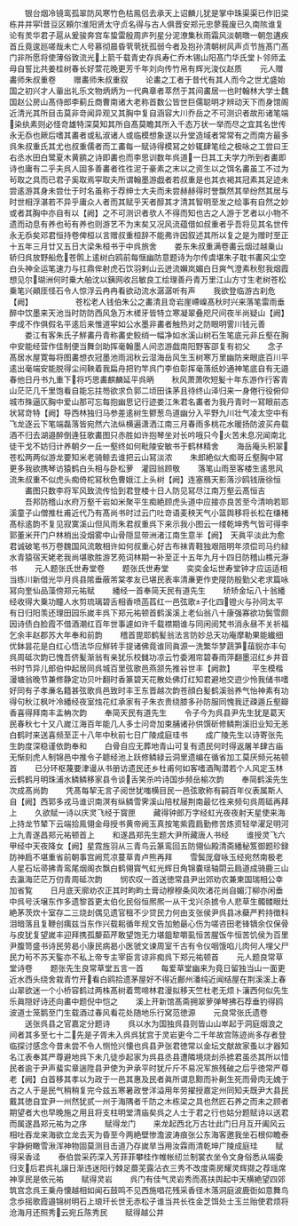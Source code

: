 <!-- { "loadSidebar": true } -->
　　银台烟冷镜鸾孤翠防风寒竹色枯鳯侣去承天上诏麟儿犹是掌中珠渠渠已作旧梁栋井井寜昔豆区頼尔淮阳贤太守贞名得与古人俱晋安郑元忠蓼莪废已久南陔谁复论有羙华君子扈从爰骏奔宫车蛰雷殷周庐列星分泥潦集秋雨霜风淡朝暾一朝忽遘疾首丘竟逡廵嗟哉未亡人号慕彻晨昏茕茕抚孤弱今者及抱孙清朝树风声贞节旌髙门髙门非所愿将使薄俗敦流光上箭千载青史存呉寿仁乔木锡山阳髙门华氏堂卜邻师孟母自誓比共姜桂树春长好萱花晚更芳千年刘向传竹帛有辉光浚仪赵质
　　元人赠畵师朱叔重卷
　　赠畵师朱叔重叙
　　论畵之工者于昔代有其人而今之世尤盛始国之初兴才人軰出礼乐文物炳炳为一代典章者萃然于其间畵居一也时翰林大学士魏国赵公房山髙侍郎李蓟丘商曹南诸大老称首数公皆世巨儒聪明才辨动天下而身馆阁近清光其所目击莫非竒闻异观又其胸中复自涵容大川乔岳之不可测识者故形诸笔端染纨素则必怪竒雄特深莫知其所自髙莫瞻其所入千态万状一举而尽之宜其名世传永无忝也厥后嗜其畵者或私淑诸人或临模想象遂以升堂造域者常常有之而南方最多呉朱叔重氏其尤也叔重儒者而工畵每一赋诗得模冩之妙辄肆笔绘之极咏之工尝曰王右丞水田白鹭夏木黄鹂之诗即畵也而李思训数年呉道一日其工夫学力所到者畵即诗也庸有二乎夫呉人固多善畵者徃徃泥于豪素之末以之资生以之饵名畵虽工不过为茍取之具而已君子奚取焉寜取夫所谓翰墨游戯者若叔重是也其衣褐其冠素其足迹未尝逺游其身未尝仕于时名虽称于荐绅士大夫而未尝赫赫得时誉飘然其举纷然其居与时世相浮湛若不异乎庸众人者而其赋乎天者醇其才清其智明至发之绘事有自然之妙或者其胸中亦自有以【阙】之不可测识者欤人不得而知也古之人游于艺者以小物不遗而动息有养也茍有养也则游艺不为末矣又况风流蕴借如叔重者乎吾将见其名世传永无忝矣邓君恒持卷俾桓以言赠叔重桓辞不能弗许因叙述其所以复之是为赠时至正十五年三月廿又五日大梁朱桓书于中呉旅舍
　　娄东朱叔重满卷畵云烟过越乗山轿归呉放野船危苍鹘上逺树白鸥前每惬幽防意题诗为尔传虞堪朱子耽书畵风尘空白头神全运笔速力与扛鼎侔射虎石饮羽剌山云迸流嬾岚媚白日爽气澄素秋慰我烟霞想见尔瑚洲何时乗大舶沈以銕网收吕敏良工绘理善丹青万里江山方寸生老树苍松乗笔兴顚厓怪石令人惊浮云冉冉看欲动流水潺潺听有声
　　我欲登临游古刹危【阙】　　　　　　苍松老人钱伯朱公之畵清且竒岩崖嵽嵲髙秋时兴来落笔雷雨垂醉中饮墨来天池当时防防西风急万木槎牙皆特立寒凝翠叠咫尺间夜半尚疑山【阙】　李成不作俱假名平逺后来惟道寜如公水墨非畵者触热对之防眼明霅川钱元善
　　娄江有客朱氏子觧畵丹青称畵史鲛绡一幅净如水溪山树石生笔底元非丘壑在胸中安能经营作佳制便当舞剑助挥毫翰墨人间恣游戯南阳野客邵复有初父
　　念子髙居水屋寛每将图畵想衣冠墨池雨润秋云湿海岳风生玉树寒万里幽防来眼底百川平逺出毫端安能脱得尘间鞅着我扁舟把钓竿呉门李伯彰挥毫落纸妙通神笔底自有无邉春他日丹书九重下将巧思畵麒麟延平呉昞
　　秋风萧萧吹短髪十年东游作行客青山茫茫几千里饱看自能忘拄笏欲求负郭二顷田诛茅且待终山泽归来一身倦行役俯仰城市殊逼仄胸中爱山那可忘每抱幽思记行迹娄江朱君名畵者为我丹青时一冩眼前态状冩竒特【阙】导西林独归马参差逺树生鬰葱鸟道幽分入平野九川壮气凌太空中有飞龙逐云下笔端磊落皆宛然六法纵横遍潇洒江南三月春雨多桃花水暖扬防波买舟载酒不归去湖邉醉倒逄狂歌畵图只赤胜如许抱琴坐对长吟哦只今火苦未息况闻南北徒干戈不妨归计养朝夕一丘一壑终如何毗陵安敏书于鹤林精舍
　　海岳庵头积翠苍松两两似游龙要知米老骑鲸去谁把云山冩淡浓
　　朱郎絶似大痴哥丘壑胸中冩更多我欲携琴访猿鹤白头相与卧松萝　灌园翁顾敬
　　落笔山雨至客楼生逺思风流朱叔重不似虎头痴倚柁冩秋色曹娥江上头树【阙】连塞鴈天影落沙鸥钱唐徐恒
　　畵图只数李将军风致流传恰到君登楼十日人防见冩尽江南万壑云髙恒吉
　　吾邦防稽山水府万壑千岩如米聚平生痴絶顾虎头道中应接亦良苦至今清响若耶溪童子山僧推杜甫近代乃有髙尚书时过云门吐竒语麦秧天气小篮舆移将长松在缣楮髙标逺韵不复见寂寞溪山但风雨朱君叔重呉下来示我小图云一缕乾坤秀气皆可得李郭董米开门户林梢出没烟雾中山骨隠显带洲渚江南生意半【阙】　天眞平淡此为愈君诚破笔书万卷魏国风流敢相许如何叔重心好古布袜青鞋独艰阻明年须偿司马约緑水青猿宿天姥老我尚堪歌胜游艺苑词林期一补至正十五年九月十四日防稽山樵元瀞书
　　元人题张氏世寿堂卷
　　题张氏世寿堂
　　奕奕金坛世寿堂钟才应运适相当练川新借光华月呉县隂垂蔽芾棠孝友已堪民表率清亷更作吏隄防殷勤父老求篇咏冩向奎仙品藻傍郑元祐赋
　　繙经一首奉简天民有道先生
　　矫矫金坛八十翁繙经收得大乗功瞳人水剪琉璃碧舌相香喷菡萏红一邑弦歌子化四镫火与孙同太平有日归阳羡还理田园乐嵗丰呉下郑元祐顿首鹤溪溪上老仙翁八十康强寡欲功鬓雪颇因诗债白脸霞不借酒潮红百年世事遽如许千载襟期谁与同闲阅梵书消永昼不关祈福乞余丰赵郡苏大年奉和前韵
　　稽首毘耶鹤髪翁法言防妙总天功庵摩勒果能纎细优鉢昙花是白红心悟法华应觧转手提诸佛竟谁同眞源一洗繁华梦蔬笋葅貎亦丰句呉周砥次韵已愧吾侪髪渐翁有亲犹乐校雠功凉云竹委湘帘碧春雨萍翻墨沼红乡井音书时节异儿郎伯仲起居同呉城百里弦歌邑燕颔先推谷世丰【阙款】
　　平生模楷漫塘翁晚节兼修静定功贝叶翻时香篆碧天花散处佛灯红知君避地交逰少怜我储书嗜好同有子孝亷名籍甚弦歌呉邑致时丰王东晋越次韵苍顔白髪鹤溪翁养气怡神素有功得句秋江枫叶冷繙经夜室烛花红承家有子朱衣贵绕膝多孙防服同愧我迂疎遁丘壑瓣香喜得拜南丰孟柟次韵
　　奉简天民有道先生
　　令子今为呉县尹先生犹是葛天民春秋七十又八嵗江海百年能几人多士问竒加束脯诸孙供馔斫修鳞荆溪旧业知无恙白鹤时来送喜频至正十八年中秋前七日广陵成庭珪书
　　成广陵先生以诗寄张先生韵度深稳谨依韵奉和
　　白骨自应无葬地青山可复有遗民何时得返屠羊肆古庙无惭刻虎人制锦邑中推令子聼经池上跃修鳞緑云洞里遗编在循省加工莫厌频元祐顿首
　　已分环枢蔑要津谩从书册访遗民还乡杜甫何如客嗜酒陶潜若个人风定玉林云鹤鹤月明珠浦水鳞鳞移家县令谈舌笑杀吟诗国歩频岳榆次韵
　　奉简鹤溪先生次成髙尚韵
　　凭髙每挈无言子阅世犹嗤横目民一邑弦歌称有嗣百年仪表属斯人自【阙】西郭多戎马谁识南溟有纵鳞雪霁溪山陪杖屦荆南最忆徃来频句呉周砥再拜上
　　久欲赋一诗以庆灵飞经于寳匣
　　藏得钟郎万字经虹光夜夜射天星使来海上持龙节辇下云端拾鳯翎金母授书黄帝阙玉真按笔紫霞扃勤修苦炼资轻举濯足明河上九青遂昌郑元祐顿首上
　　和遂昌郑先生题大尹所藏唐人书经
　　谁授灵飞六甲经中天夜降女【阙】星霓旌羽从三青鸟云篆鸾回五防翎仙殿清斋繙秘笈御题珍録防神扃不堪重省前朝事宫阙荒凉蔓草青卢熊再拜
　　雪鬓厐睂咏玉经宛然南极老人星石坛帚拂青鸾尾烟阁衣飘白鹤翎寳气虹光辉日角锦嚢瑶轴閟云扃道成骑鹿三山去瀛海茫茫万仞青周砥次韵
　　悯农叹一首送徳常县尹出郊劝农兼柬国瑞相公幸加省覧
　　日月底天廓劝农正其时畇畇土膏动穆穆条风吹渚花尚自媚汀柳亦闲垂中呉号沃壌东作多遗黎首更太伯化民俗恒熈熈一从干戈兴杀掳令人悲草生髑髅眼灶絶茅茨炊十室存二三烧刦偶见遗官租不少贷民力何由支张侯尹呉县冰蘗严矜持徴科泪暗落且复鞭创痍兹当东作兴载耜循年规文告加勉朂心伤为嗟咨田老锋镝余仅保骨与皮犹复望嵗丰迎拜携孤嫠茹芹敢望饱无力堪鉏犂嚼虱恒苦腥饭牛恒苦饥侯为百里尹腹笥盛书诗民劳曷小康民病曷小医虢文谏周室千古有令仪咽饿啗儿肉何人埋父尸民力茍不苏天鍳亦不私上帝专主宰臣言谅非痴呉下郑元祐顿首
　　元人题良常草堂诗卷
　　题张先生良常草堂五言一首
　　每爱草堂幽来为竟日留独当山一面更近水西头绕舍栽青竹开看白鸥拾遗茅屋好不得近鄜州潘纯近闻结屋在荆溪溪上春山翠欲迷一个小桥容鹤过两株髙树着莺啼林君漫拟移天竺杜老无烦卜瀼西何似先生乐眞隠好诗还向畵中题倪中恺之
　　溪上开新馆髙斋拥翠萝弹琴拂石荐垂钓得鸥波道士笼鹅至门生载酒过春风看花处随地乐行窝范徳源
　　元良常张氏遗卷
　　送张呉县之官嘉定分题诗
　　呉以水为国独呉县则皆山山崒起于洞庭烟浪之间者其多至七十二先是子胥未入呉呉犹宫于灵岩更今二千年故宫陈迹尚多存者登临探讨感念今昔未尝不令人恻怆兴懐也呉县尹张君徳常以金坛文献故家蚤以才器知名江表奉其严尊避地呉下未几徒歩起家为呉县丞县遭隣境烧刦杀掳君虽丞其所以惜民者逾于尹声蜚实章遄陞县尹使为尹承平时犹斤斤不易况军旅残破之后乎徳常严尊老【阙】白首移其孝以为政于一邑其惠及民者眞所谓息黥而补劓生死而骨肉无媿于古之人于是民气稍稍复完今兹五寒暑政誉洋溢用年劳擢授嘉定州同知夫既尹大县民戴其徳自宜尹一州然犹贰一州于海隅者千防之木栋梁之具也然匠石养之而未之顾者期望者大也早晚施之用且将支柱明堂清庙矣呉之人士于君之行也姑分题赋诗以送君而属遂昌郑元祐为之序
　　赋得龙门
　　来龙起西北万古壮此门日月互开阖风云相吐吞龙来海欲立龙去天为昏至今两絶壁惨澹波涛痕张公东海客邀我坐石根仰瞻泰宇静俯瞰雪湫浑神物固莫测目击道乃存嵗旱当用汝霖雨清乾坤广陵成庭珪
　　赋得采香迳
　　泰伯尝采药深入芳菲菲攀桂作帷帐纫兰制裳衣坐令文身俗悉从端委归支后君呉礼譲日渐违迷阳行棘足蘼芜露沾衣三秀不改度斋房耀灵辉撷之荐瑶席神享民是依元祐
　　赋得灵岩
　　呉门有佳气灵岩秀而髙扶舆起中天横絶望四郊筑宫念呉王乗舟懐越相如闻石鼓鸣不见西施唱花残采香径木落洞庭波鹿衘如意舞鸟念歩摇歌霞邉锦树明石上琅玕长世无赤松子谁当共长徃金芝饵处士玉兰贻使君烦将沧海月还照秀云宛丘陈秀民
　　赋得越公井
